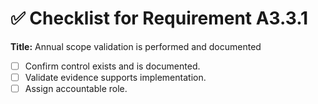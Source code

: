 # ✅ Checklist for Requirement A3.3.1

**Title:** Annual scope validation is performed and documented

- [ ] Confirm control exists and is documented.
- [ ] Validate evidence supports implementation.
- [ ] Assign accountable role.

